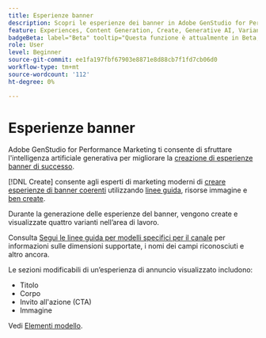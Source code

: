 ```yaml
---
title: Esperienze banner
description: Scopri le esperienze dei banner in Adobe GenStudio for Performance Marketing.
feature: Experiences, Content Generation, Create, Generative AI, Variant Generation
badgeBeta: label="Beta" tooltip="Questa funzione è attualmente in Beta, quindi alcune funzionalità potrebbero essere limitate o soggette a modifiche."
role: User
level: Beginner
source-git-commit: ee1fa197fbf67903e8871e8d88cb7f1fd7cb06d0
workflow-type: tm+mt
source-wordcount: '112'
ht-degree: 0%

---
```


# Esperienze banner

Adobe GenStudio for Performance Marketing ti consente di sfruttare l&#39;intelligenza artificiale generativa per migliorare la [creazione di esperienze banner di successo](/help/user-guide/create/create-banner-experience.md).

[!DNL Create] consente agli esperti di marketing moderni di [creare esperienze di banner coerenti](/help/user-guide/create/create-banner-experience.md) utilizzando [linee guida](/help/user-guide/guidelines/overview.md), risorse immagine e [ben create](/help/user-guide/effective-prompts.md).

Durante la generazione delle esperienze del banner, vengono create e visualizzate quattro varianti nell’area di lavoro.

Consulta [Segui le linee guida per modelli specifici per il canale](/help/user-guide/content/best-practices-for-templates.md#follow-channel-specific-template-guidelines) per informazioni sulle dimensioni supportate, i nomi dei campi riconosciuti e altro ancora.

Le sezioni modificabili di un’esperienza di annuncio visualizzato includono:

* Titolo
* Corpo
* Invito all&#39;azione (CTA)
* Immagine

Vedi [Elementi modello](/help/user-guide/content/use-templates.md#template-elements).

<!-- ## Character counts

After you generate a set of display ad variants, you can see the character count displayed for each section. Hover over or click into a generated section, such as the subject line or the body, and see the section name and character count for that section.

![Character count](/help/assets/character-count.png){width="500" zoomable="yes"} -->
